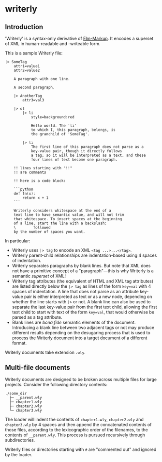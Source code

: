 # writerly

## Introduction

'Writerly' is a syntax-only derivative of [Elm-Markup](https://github.com/mdgriffith/elm-markup). It encodes a superset of XML in human-readable and -writeable form.

This is a sample Writerly file:

```
|> SomeTag
    attr1=value1
    attr2=value2

    A paragraph with one line.

    A second paragraph.

    |> AnotherTag
        attr3=val3

    |> ol
        |> li
            style=background:red

            Hello world. The 'li'
            to which I, this paragraph, belongs, is
            the granchild of 'SomeTag'.

        |> li
            The first line of this paragraph does not parse as a
            key-value pair, though it directly follows
            a tag; so it will be interpreted as a text, and these
            four lines of text become one paragraph.

    !! lines starting with "!!"
    !! are comments

    !! here is a code block:

    ```python
    def fn(x):
        return x + 1
    ```

    Writerly considers whitespace at the end of a
    text line to have semantic value, and will not trim
    that whitespace. To insert spaces at the beginning
    of a line, start the line with a backslash:
    \        followed
    by the number of spaces you want.
```

In particular:

- Writerly uses `|> tag` to encode an XML `<tag ...>...</tag>`.
- Writerly parent-child relationships are indentation-based using 4 spaces of indentation.
- Writerly separates paragraphs by blank lines. But note that XML does not have a primitive concept of a "paragraph"—this is why Writerly is a semantic _superset_ of XML!
- Writerly tag attributes (the equivalent of HTML and XML tag attributes) are listed directly below the `|> tag` as lines of the form `key=val` with 4 spaces of indentation. A line that does not parse as an attribute key-value pair is either interpreted as text or as a new node, depending on whether the line starts with `|>` or not. A blank line can also be used to separate the last key-value pair from the first text child, allowing the first text child to start with text of the form `key=val`, that would otherwise be parsed as a tag attribute.
- Blank lines are _bona fide_ semantic elements of the document. Introducing a blank line between two adjacent tags or not may produce different results depending on the desugaring process that is used to process the Writerly document into a target document of a different format.

Writerly documents take extension `.wly`.

## Multi-file documents

Writerly documents are designed to be broken across multiple files for large projects. Consider the following directory contents:

```
./some_dir
  ├─ __parent.wly
  ├─ chapter1.wly
  ├─ chapter2.wly
  └─ chapter3.wly
```

The loader will indent the contents of `chapter1.wly`, `chapter2.wly` and `chapter3.wly` 
by 4 spaces and then append the concatenated contents of those files, according to the lexicographic order
of the filenames, to the contents of `__parent.wly`. This process is pursued recursively through subdirectories.

Writerly files or directories starting with `#` are "commented out" and ignored by the loader.
